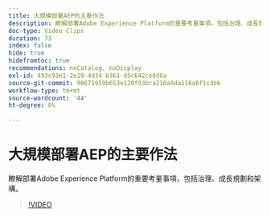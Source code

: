 ```yaml
---
title: 大規模部署AEP的主要作法
description: 瞭解部署Adobe Experience Platform的重要考量事項，包括治理、成長規劃和架構。
doc-type: Video Clips
duration: 73
index: false
hide: true
hidefromtoc: true
recommendations: noCatalog, noDisplay
exl-id: 493c93e1-2e19-4d34-b361-d5c642ce8d6a
source-git-commit: 90671959b653e120f93bca216a4da116a8f1c3bb
workflow-type: tm+mt
source-wordcount: '44'
ht-degree: 0%

---
```


# 大規模部署AEP的主要作法

瞭解部署Adobe Experience Platform的重要考量事項，包括治理、成長規劃和架構。

<!-- 62_S601_3442532_72_key-takeaways-for-deploying-aep-at-scale -->
>[!VIDEO](https://video.tv.adobe.com/v/3460530/?learn=on&enablevpops=true&captions=chi_hant)
